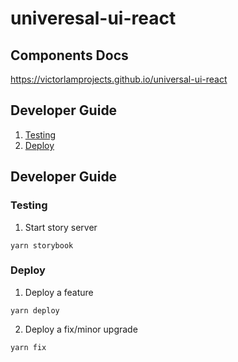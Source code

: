 # univeresal-ui-react

## Components Docs
https://victorlamprojects.github.io/universal-ui-react
## Developer Guide
1. [Testing](#testing)
2. [Deploy](#deploy)

## Developer Guide
### Testing
1. Start story server
```
yarn storybook
```
### Deploy
1. Deploy a feature
```
yarn deploy
```
2. Deploy a fix/minor upgrade
```
yarn fix
```
